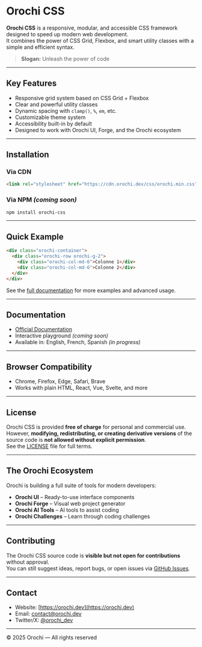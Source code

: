 # Orochi CSS

**Orochi CSS** is a responsive, modular, and accessible CSS framework designed to speed up modern web development.  
It combines the power of CSS Grid, Flexbox, and smart utility classes with a simple and efficient syntax.

> **Slogan:** Unleash the power of code

---

## Key Features

- Responsive grid system based on CSS Grid + Flexbox  
- Clear and powerful utility classes  
- Dynamic spacing with `clamp()`, `%`, `em`, etc.  
- Customizable theme system  
- Accessibility built-in by default  
- Designed to work with Orochi UI, Forge, and the Orochi ecosystem

---

## Installation

### Via CDN

```html
<link rel="stylesheet" href="https://cdn.orochi.dev/css/orochi.min.css">
```

### Via NPM *(coming soon)*

```bash
npm install orochi-css
```

---

## Quick Example

```html
<div class="orochi-container">
  <div class="orochi-row orochi-g-2">
    <div class="orochi-col-md-6">Colonne 1</div>
    <div class="orochi-col-md-6">Colonne 2</div>
  </div>
</div>
```

See the [full documentation](https://orochi.dev/docs) for more examples and advanced usage.

---

## Documentation

- [Official Documentation](https://orochi.dev/docs)  
- Interactive playground *(coming soon)*  
- Available in: English, French, Spanish *(in progress)*

---

## Browser Compatibility

- Chrome, Firefox, Edge, Safari, Brave  
- Works with plain HTML, React, Vue, Svelte, and more

---

## License

Orochi CSS is provided **free of charge** for personal and commercial use.  
However, **modifying, redistributing, or creating derivative versions** of the source code is **not allowed without explicit permission**.  
See the [LICENSE](./LICENSE) file for full terms.

---

## The Orochi Ecosystem

Orochi is building a full suite of tools for modern developers:

- **Orochi UI** – Ready-to-use interface components  
- **Orochi Forge** – Visual web project generator  
- **Orochi AI Tools** – AI tools to assist coding  
- **Orochi Challenges** – Learn through coding challenges

---

## Contributing

The Orochi CSS source code is **visible but not open for contributions** without approval.  
You can still suggest ideas, report bugs, or open issues via [GitHub Issues](https://github.com/orochi/orochi-css/issues).

---

## Contact

- Website: [https://orochi.dev](https://orochi.dev)  
- Email: contact@orochi.dev  
- Twitter/X: [@orochi_dev](https://twitter.com/orochi_dev)

---

© 2025 Orochi — All rights reserved
